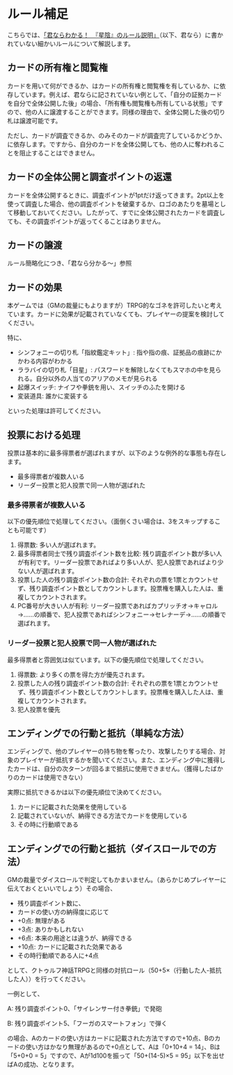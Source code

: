 # ルール補足
こちらでは、[「君ならわかる！　『星陰』のルール説明」](RulesBasic.md)（以下、君なら）に書かれていない細かいルールについて解説します。

## カードの所有権と閲覧権
カードを用いて何ができるか、はカードの所有権と閲覧権を有しているか、に依存しています。例えば、君ならに記されていない例として、「自分の証拠カードを自分で全体公開した後」の場合、「所有権も閲覧権も所有している状態」ですので、他の人に譲渡することができます。同様の理由で、全体公開した後の切り札は譲渡可能です。

ただし、カードが調査できるか、のみそのカードが調査完了しているかどうか、に依存します。ですから、自分のカードを全体公開しても、他の人に奪われることを阻止することはできません。

## カードの全体公開と調査ポイントの返還
カードを全体公開するときに、調査ポイントが1ptだけ返ってきます。2pt以上を使って調査した場合、他の調査ポイントを破棄するか、ロゴのあたりを墓場として移動しておいてください。したがって、すでに全体公開されたカードを調査しても、その調査ポイントが返ってくることはありません。

## カードの譲渡
ルール簡略化につき、「君なら分かる～」参照

## カードの効果
本ゲームでは（GMの裁量にもよりますが）TRPG的なゴネを許可したいと考えています。カードに効果が記載されていなくても、プレイヤーの提案を検討してください。

特に、

- シンフォニーの切り札「指紋鑑定キット」: 指や指の痕、証拠品の痕跡にかかわる内容がわかる
- ララバイの切り札「目星」: パスワードを解除しなくてもスマホの中を見られる。自分以外の人当てのアリアのメモが見られる
- 起爆スイッチ: ナイフや拳銃を用い、スイッチのふたを開ける
- 変装道具: 誰かに変装する

といった処理は許可してください。

## 投票における処理
投票は基本的に最多得票者が選ばれますが、以下のような例外的な事態も存在します。

- 最多得票者が複数人いる
- リーダー投票と犯人投票で同一人物が選ばれた


### 最多得票者が複数人いる
以下の優先順位で処理してください。（面倒くさい場合は、3をスキップすることも可能です）

1. 得票数: 多い人が選ばれます。
2. 最多得票者同士で残り調査ポイント数を比較: 残り調査ポイント数が多い人が有利です。リーダー投票であればより多い人が、犯人投票であればより少ない人が選ばれます。
3. 投票した人の残り調査ポイント数の合計: それぞれの票を1票とカウントせず、残り調査ポイント数としてカウントします。投票権を購入した人は、重複してカウントされます。
4. PC番号が大きい人が有利: リーダー投票であればカプリッチオ→キャロル→……の順番で、犯人投票であればシンフォニー→セレナーデ→……の順番で選ばれます。

### リーダー投票と犯人投票で同一人物が選ばれた
最多得票者と雰囲気は似ています。以下の優先順位で処理してください。

1. 得票数: より多くの票を得た方が優先されます。
2. 投票した人の残り調査ポイント数の合計: それぞれの票を1票とカウントせず、残り調査ポイント数としてカウントします。投票権を購入した人は、重複してカウントされます。
3. 犯人投票を優先

## エンディングでの行動と抵抗（単純な方法）
エンディングで、他のプレイヤーの持ち物を奪ったり、攻撃したりする場合、対象のプレイヤーが抵抗するかを聞いてください。また、エンディング中に獲得したカードは、自分の次ターンが回るまで抵抗に使用できません。（獲得したばかりのカードは使用できない）

実際に抵抗できるかは以下の優先順位で決めてください。

1. カードに記載された効果を使用している
2. 記載されていないが、納得できる方法でカードを使用している
3. その時に行動順である

## エンディングでの行動と抵抗（ダイスロールでの方法）
GMの裁量でダイスロールで判定してもかまいません。（あらかじめプレイヤーに伝えておくといいでしょう）その場合、

- 残り調査ポイント数に、
- カードの使い方の納得度に応じて
 - +0点: 無理がある
 - +3点: ありかもしれない
 - +6点: 本来の用途とは違うが、納得できる
 - +10点: カードに記載された効果である
- その時行動順である人に+4点

として、クトゥルフ神話TRPGと同様の対抗ロール（50+5×（行動した人-抵抗した人））を行ってください。

一例として、

A: 残り調査ポイント0、「サイレンサー付き拳銃」で発砲

B: 残り調査ポイント5、「フーガのスマートフォン」で弾く

の場合、Aのカードの使い方はカードに記載された方法ですので+10点、Bのカードの使い方はかなり無理があるので+0点として、Aは「0+10+4 = 14」、Bは「5+0+0 = 5」ですので、Aが1d100を振って「50+(14-5)×5 = 95」以下を出せばAの成功、となります。

